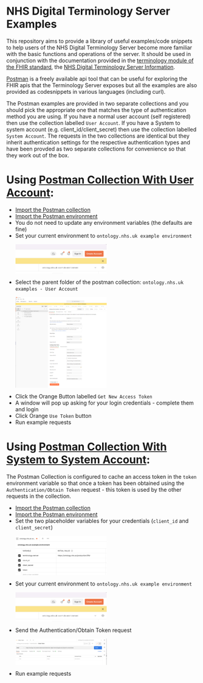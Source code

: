 # NHS Digital Terminology Server Examples

This repository aims to provide a library of useful examples/code snippets to help users of the NHS Digital Terminology Server become more familiar with the basic functions and operations of the server. It should be used in conjunction with the documentation provided in the [terminology module of the FHIR standard](https://www.hl7.org/fhir/terminology-module.html), the [NHS Digital Terminology Server Information](https://digital.nhs.uk/services/terminology-servers).

[Postman](https://www.postman.com/downloads/) is a freely available api tool that can be useful for exploring the FHIR apis that the Terminology Server exposes but all the examples are also provided as codesnippets in various languages (including curl).

The Postman examples are provided in two separate collections and you should pick the appropriate one that matches the type of authentication method you are using. If you have a normal user account (self registered) then use the collection labelled `User Account`. If you have a System to system account (e.g. client_id/client_secret) then use the collection labelled `System Account`. The requests in the two collections are identical but they inherit authentication settings for the respective authentication types and have been provded as two separate collections for convenience so that they work out of the box.

# Using [Postman Collection With User Account](./postman/ontology.nhs.uk%20examples%20-%20User%20Account.postman_collection.json):
* [Import the Postman collection](https://learning.postman.com/docs/getting-started/importing-and-exporting-data/#importing-data-into-postman)
* [Import the Postman environment](https://learning.postman.com/docs/getting-started/importing-and-exporting-data/#importing-data-into-postman)
* You do not need to update any environment variables (the defaults are fine)
* Set your current environment to `ontology.nhs.uk example environment` <p><img align="center" width="50%" height="50%" src="./images/set_environment.png">
* Select the parent folder of the postman collection: `ontology.nhs.uk examples - User Account`  <p><img align="center" width="50%" height="50%" src="./images/user_account_token.png"> 
* Click the Orange Button labelled `Get New Access Token`
* A window will pop up asking for your login credentials - complete them and login
* Click Orange `Use Token` button
* Run example requests

# Using [Postman Collection With System to System Account](./postman/ontology.nhs.uk%20examples%20-%20System%20Account.postman_collection.json):
The Postman Collection is configured to cache an access token in the `token` environment variable so that once a token has been obtained using the `Authentication/Obtain Token` request - this token is used by the other requests in the collection.
* [Import the Postman collection](https://learning.postman.com/docs/getting-started/importing-and-exporting-data/#importing-data-into-postman)
* [Import the Postman environment](https://learning.postman.com/docs/getting-started/importing-and-exporting-data/#importing-data-into-postman)
* Set the two placeholder variables for your credentials (`client_id` and `client_secret`) <p><img align="center" width="50%" height="50%" src="./images/set_variables.png">
* Set your current environment to `ontology.nhs.uk example environment` <p><img align="center" width="50%" height="50%" src="./images/set_environment.png">
* Send the Authentication/Obtain Token request <p><img align="center" width="50%" height="50%" src="./images/obtain_token.png">
* Run example requests
